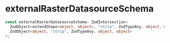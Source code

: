 # externalRasterDatasourceSchema

```ts
const externalRasterDatasourceSchema: ZodIntersection<
  ZodObject<extendShape<object, object>, "strip", ZodTypeAny, object, object>,
  ZodObject<object, "strip", ZodTypeAny, object, object>
>;
```
